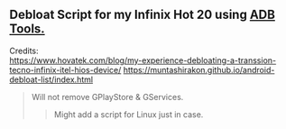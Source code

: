 ## Debloat Script for my Infinix Hot 20 using [ADB Tools.](https://developer.android.com/tools/adb)
Credits: <br>
https://www.hovatek.com/blog/my-experience-debloating-a-transsion-tecno-infinix-itel-hios-device/
https://muntashirakon.github.io/android-debloat-list/index.html

> Will not remove GPlayStore & GServices.
>> Might add a script for Linux just in case.
